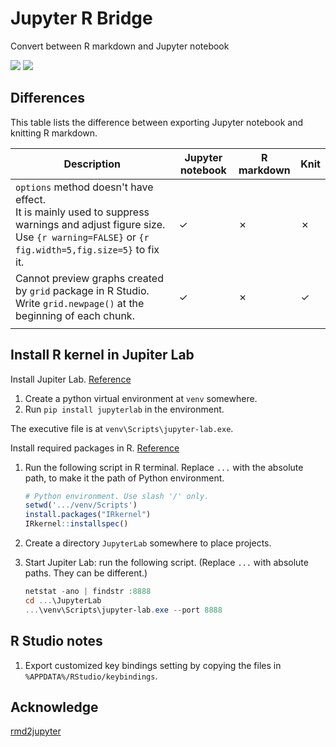 # Jupyter R Bridge
Convert between R markdown and Jupyter notebook

![](https://shields.io/badge/dependencies-R_4.2-blue)
![](https://shields.io/badge/OS-Windows-lightgrey)

## Differences

This table lists the difference between exporting Jupyter notebook and knitting R markdown.

| Description                                                  | Jupyter notebook | R markdown | Knit |
| ------------------------------------------------------------ | ---------------- | ---------- | ---- |
| `options` method doesn't have effect.<br />It is mainly used to suppress warnings and adjust figure size. Use `{r warning=FALSE}` or `{r fig.width=5,fig.size=5}` to fix it. | ✓                | ✗          | ✗    |
| Cannot preview graphs created by `grid` package in R Studio.<br />Write  `grid.newpage()` at the beginning of each chunk. | ✓                | ✗          | ✓    |
|                                                              |                  |            |      |

## Install R kernel in Jupiter Lab

Install Jupiter Lab. [Reference](https://jupyter.org/install)

1.   Create a python virtual environment at `venv` somewhere. 
2.   Run `pip install jupyterlab` in the environment.

The executive file is at `venv\Scripts\jupyter-lab.exe`.

Install required packages in R. [Reference](https://izoda.github.io/site/anaconda/r-jupyter-notebook/)

1. Run the following script in R terminal. Replace `...` with the absolute path, to make it the path of Python environment.

   ```R
   # Python environment. Use slash '/' only.
   setwd('.../venv/Scripts')
   install.packages("IRkernel")
   IRkernel::installspec()
   ```

2. Create a directory `JupyterLab` somewhere to place projects.

3. Start Jupiter Lab: run the following script. (Replace `...` with absolute paths. They can be different.)

   ```powershell
   netstat -ano | findstr :8888
   cd ...\JupyterLab
   ...\venv\Scripts\jupyter-lab.exe --port 8888
   ```

## R Studio notes

1. Export customized key bindings setting by copying the files in `%APPDATA%/RStudio/keybindings`.

## Acknowledge

[rmd2jupyter](https://github.com/mkearney/rmd2jupyter)
